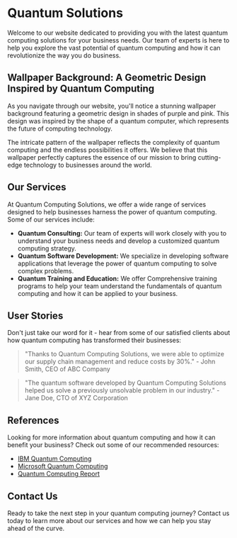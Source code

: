 <!--font:Cinzel-->

# Quantum Solutions

Welcome to our website dedicated to providing you with the latest quantum computing solutions for your business needs. Our team of experts is here to help you explore the vast potential of quantum computing and how it can revolutionize the way you do business.

## Wallpaper Background: A Geometric Design Inspired by Quantum Computing

As you navigate through our website, you'll notice a stunning wallpaper background featuring a geometric design in shades of purple and pink. This design was inspired by the shape of a quantum computer, which represents the future of computing technology.

The intricate pattern of the wallpaper reflects the complexity of quantum computing and the endless possibilities it offers. We believe that this wallpaper perfectly captures the essence of our mission to bring cutting-edge technology to businesses around the world.

## Our Services

At Quantum Computing Solutions, we offer a wide range of services designed to help businesses harness the power of quantum computing. Some of our services include:

-   **Quantum Consulting:** Our team of experts will work closely with you to understand your business needs and develop a customized quantum computing strategy.
-   **Quantum Software Development:** We specialize in developing software applications that leverage the power of quantum computing to solve complex problems.
-   **Quantum Training and Education:** We offer Com<wbr>pre<wbr>hen<wbr>sive training programs to help your team understand the fundamentals of quantum computing and how it can be applied to your business.

## User Stories

Don't just take our word for it - hear from some of our satisfied clients about how quantum computing has transformed their businesses:

> "Thanks to Quantum Computing Solutions, we were able to optimize our supply chain management and reduce costs by 30%." - John Smith, CEO of ABC Company

> "The quantum software developed by Quantum Computing Solutions helped us solve a previously unsolvable problem in our industry." - Jane Doe, CTO of XYZ Corporation

## References

Looking for more information about quantum computing and how it can benefit your business? Check out some of our recommended resources:

-   [IBM Quantum Computing](#)
-   [Microsoft Quantum Computing](#)
-   [Quantum Computing Report](#)

## Contact Us

Ready to take the next step in your quantum computing journey? Contact us today to learn more about our services and how we can help you stay ahead of the curve.

<!--

Write me content for website with wallpaper which alt text is:

"A geometric design in shades of purple and pink, inspired by the shape of a quantum computer"

The name/title of the page should not be 1:1 copy of the alt text but rather a real content of the website which is using this wallpaper.

- Use markdown format
- Start with heading
- Heading should be short and concise
- The content should look like a real website
- The website should not be about the wallpaper, wallpaper is just a related background
- Heading should be contain work "wallpaper" or "background"
- Include real sections like references, contact, user stories, etc. use things relevant to the page purpose.
- Feel free to use structure like headings, bullets, numbering, blockquotes, paragraphs, horizontal lines, etc.
- You can use formatting like bold or _italic_
- You can include UTF-8 emojis
- Links should be only #hash anchors (and you can refer to the document itself)
- Do not include images


---


# Quantum Computing Solutions: Enhancing Your Business with Cutting-Edge Technology

Welcome to our website dedicated to providing you with the latest quantum computing solutions for your business needs. Our team of experts is here to help you explore the vast potential of quantum computing and how it can revolutionize the way you do business.

## Wallpaper Background: A Geometric Design Inspired by Quantum Computing

As you navigate through our website, you'll notice a stunning wallpaper background featuring a geometric design in shades of purple and pink. This design was inspired by the shape of a quantum computer, which represents the future of computing technology.

The intricate pattern of the wallpaper reflects the complexity of quantum computing and the endless possibilities it offers. We believe that this wallpaper perfectly captures the essence of our mission to bring cutting-edge technology to businesses around the world.

## Our Services

At Quantum Computing Solutions, we offer a wide range of services designed to help businesses harness the power of quantum computing. Some of our services include:

- **Quantum Consulting:** Our team of experts will work closely with you to understand your business needs and develop a customized quantum computing strategy.
- **Quantum Software Development:** We specialize in developing software applications that leverage the power of quantum computing to solve complex problems.
- **Quantum Training and Education:** We offer Com<wbr>pre<wbr>hen<wbr>sive training programs to help your team understand the fundamentals of quantum computing and how it can be applied to your business.

## User Stories

Don't just take our word for it - hear from some of our satisfied clients about how quantum computing has transformed their businesses:

> "Thanks to Quantum Computing Solutions, we were able to optimize our supply chain management and reduce costs by 30%." - John Smith, CEO of ABC Company

> "The quantum software developed by Quantum Computing Solutions helped us solve a previously unsolvable problem in our industry." - Jane Doe, CTO of XYZ Corporation

## References

Looking for more information about quantum computing and how it can benefit your business? Check out some of our recommended resources:

- [IBM Quantum Computing](#)
- [Microsoft Quantum Computing](#)
- [Quantum Computing Report](#)

## Contact Us

Ready to take the next step in your quantum computing journey? Contact us today to learn more about our services and how we can help you stay ahead of the curve.

-->
